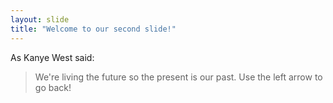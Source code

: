 ```yaml
---
layout: slide
title: "Welcome to our second slide!"
---
```

As Kanye West said:

> We're living the future so
> the present is our past.
Use the left arrow to go back! 

